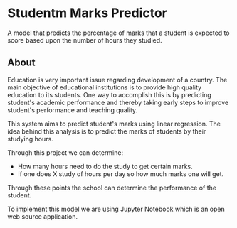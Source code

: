 # Studentm Marks Predictor
A model that predicts the percentage of marks that a student is expected to score based upon the number of hours they studied.

## About 
Education is very important issue regarding development of a country. The main objective of educational institutions is to provide high quality education to its students. One way to accomplish this is by predicting student's academic performance and thereby taking early steps to improve student's performance and teaching quality.

This system aims to predict student's marks using linear regression. The idea behind this analysis is to predict the marks of students by their studying hours.

Through this project we can determine:

- How many hours need to do the study to get certain marks.
- If one does X study of hours per day so how much marks one will get.

Through these points the school can determine the performance of the student.

To implement this model we are using Jupyter Notebook which is an open web source application.
